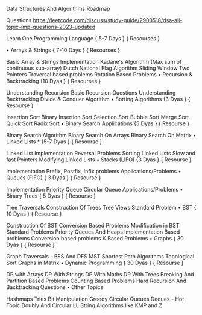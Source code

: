 Data Structures And Algorithms Roadmap

Questions
https://leetcode.com/discuss/study-guide/2903518/dsa-all-topic-imp-questions-2023-updated

Learn One Programming Language { 5-7 Days } { Resourses }

• Arrays & Strings { 7-10 Days } { Resourses }

Basic Array & Strings Implementation
Kadane's Algorithm (Max sum of continuous sub-array)
Dutch National Flag Algorithm
Sliding Window
Two Pointers
Traversal based problems
Rotation Based Problems
• Recursion & Backtracking {10 Dyas } { Resourses }

Understanding Recursion
Basic Recursion Questions
Understanding Backtracking
Divide & Conquer Algorithm
• Sorting Algorithms {3 Dyas } { Resourse }

Insertion Sort
Binary Insertion Sort
Selection Sort
Bubble Sort
Merge Sort
Quick Sort
Radix Sort
• Binary Search Applications {5 Dyas } { Resourse }

Binary Search Algorithm
Binary Search On Arrays
Binary Search On Matrix
• Linked Lists * {5-7 Dyas } { Resourse }

Linked List Implementation
Reversal Problems
Sorting Linked Lists
Slow and fast Pointers
Modifying Linked Lists
• Stacks (LIFO) {3 Dyas } { Resourse }

Implementation
Prefix, Postfix, Infix problems
Applications/Problems
• Queues (FIFO) { 3 Dyas } { Resourse }

Implementation
Priority Queue
Circular Queue
Applications/Problems
• Binary Trees { 5 Dyas } { Resourse }

Tree Traversals
Construction Of Trees
Tree Views
Standard Problem
• BST { 10 Dyas } { Resourse }

Construction Of BST
Conversion Based Problems
Modification in BST
Standard Problems
Priority Queues And Heaps
Implementation Based problems
Conversion based problems
K Based Problems
• Graphs { 30 Dyas } { Resourse }

Graph Traversals - BFS And DFS
MST
Shortest Path Algorithms
Topological Sort
Graphs in Matrix
• Dynamic Programming { 30 Dyas } { Resourse }

DP with Arrays
DP With Strings
DP With Maths
DP With Trees
Breaking And Partition Based Problems
Counting Based Problems
Hard Recursion And Backtracking Questions
• Other Topics

Hashmaps
Tries
Bit Manipulation
Greedy
Circular Queues
Deques - Hot Topic
Doubly And Circular LL
String Algorithms like KMP and Z
